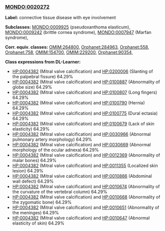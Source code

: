
### [MONDO:0020272](http://purl.obolibrary.org/obo/MONDO_0020272)
**Label:** connective tissue disease with eye involvement

**Subclasses:** [MONDO:0009925](http://purl.obolibrary.org/obo/MONDO_0009925) (pseudoxanthoma elasticum), [MONDO:0009242](http://purl.obolibrary.org/obo/MONDO_0009242) (brittle cornea syndrome), [MONDO:0007947](http://purl.obolibrary.org/obo/MONDO_0007947) (Marfan syndrome), 

**Corr. equiv. classes:** [OMIM:264800](http://purl.obolibrary.org/obo/OMIM_264800), [Orphanet:284963](http://www.orpha.net/ORDO/Orphanet_284963), [Orphanet:558](http://www.orpha.net/ORDO/Orphanet_558), [Orphanet:758](http://www.orpha.net/ORDO/Orphanet_758), [OMIM:154700](http://purl.obolibrary.org/obo/OMIM_154700), [OMIM:229200](http://purl.obolibrary.org/obo/OMIM_229200), [Orphanet:90354](http://www.orpha.net/ORDO/Orphanet_90354), 

**Class expressions from DL-Learner:**

- [HP:0004382](http://purl.obolibrary.org/obo/HP_0004382) (Mitral valve calcification) and [HP:0200006](http://purl.obolibrary.org/obo/HP_0200006) (Slanting of the palpebral fissure) 64.29%
- [HP:0004382](http://purl.obolibrary.org/obo/HP_0004382) (Mitral valve calcification) and [HP:0100887](http://purl.obolibrary.org/obo/HP_0100887) (Abnormality of globe size) 64.29%
- [HP:0004382](http://purl.obolibrary.org/obo/HP_0004382) (Mitral valve calcification) and [HP:0100807](http://purl.obolibrary.org/obo/HP_0100807) (Long fingers) 64.29%
- [HP:0004382](http://purl.obolibrary.org/obo/HP_0004382) (Mitral valve calcification) and [HP:0100790](http://purl.obolibrary.org/obo/HP_0100790) (Hernia) 64.29%
- [HP:0004382](http://purl.obolibrary.org/obo/HP_0004382) (Mitral valve calcification) and [HP:0100775](http://purl.obolibrary.org/obo/HP_0100775) (Dural ectasia) 64.29%
- [HP:0004382](http://purl.obolibrary.org/obo/HP_0004382) (Mitral valve calcification) and [HP:0100679](http://purl.obolibrary.org/obo/HP_0100679) (Lack of skin elasticity) 64.29%
- [HP:0004382](http://purl.obolibrary.org/obo/HP_0004382) (Mitral valve calcification) and [HP:0030966](http://purl.obolibrary.org/obo/HP_0030966) (Abnormal pulmonary artery morphology) 64.29%
- [HP:0004382](http://purl.obolibrary.org/obo/HP_0004382) (Mitral valve calcification) and [HP:0030669](http://purl.obolibrary.org/obo/HP_0030669) (Abnormal morphology of the ocular adnexa) 64.29%
- [HP:0004382](http://purl.obolibrary.org/obo/HP_0004382) (Mitral valve calcification) and [HP:0012369](http://purl.obolibrary.org/obo/HP_0012369) (Abnormality of malar bones) 64.29%
- [HP:0004382](http://purl.obolibrary.org/obo/HP_0004382) (Mitral valve calcification) and [HP:0011355](http://purl.obolibrary.org/obo/HP_0011355) (Localized skin lesion) 64.29%
- [HP:0004382](http://purl.obolibrary.org/obo/HP_0004382) (Mitral valve calcification) and [HP:0010866](http://purl.obolibrary.org/obo/HP_0010866) (Abdominal wall defect) 64.29%
- [HP:0004382](http://purl.obolibrary.org/obo/HP_0004382) (Mitral valve calcification) and [HP:0010674](http://purl.obolibrary.org/obo/HP_0010674) (Abnormality of the curvature of the vertebral column) 64.29%
- [HP:0004382](http://purl.obolibrary.org/obo/HP_0004382) (Mitral valve calcification) and [HP:0010668](http://purl.obolibrary.org/obo/HP_0010668) (Abnormality of the zygomatic bone) 64.29%
- [HP:0004382](http://purl.obolibrary.org/obo/HP_0004382) (Mitral valve calcification) and [HP:0010651](http://purl.obolibrary.org/obo/HP_0010651) (Abnormality of the meninges) 64.29%
- [HP:0004382](http://purl.obolibrary.org/obo/HP_0004382) (Mitral valve calcification) and [HP:0010647](http://purl.obolibrary.org/obo/HP_0010647) (Abnormal elasticity of skin) 64.29%



